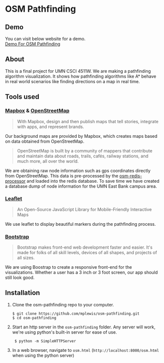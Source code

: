 # OSM Pathfinding

## Demo
You can visit below website for a demo.  
[Demo For OSM Pathfinding](https://daohu527.github.io/)

## About

This is a final project for UMN CSCI 4511W. We are making a pathfinding algorithm visualization. It shows how pathfinding algorithms like A* behave in real world scenarios like finding directions on a map in real time.

## Tools used

### [Mapbox](https://www.mapbox.com/) & [OpenStreetMap](http://www.openstreetmap.org/about)

>With Mapbox, design and then publish maps that tell stories, integrate with apps, and represent brands.

Our background maps are provided by Mapbox, which creates maps based on data obtained from OpenStreetMap.

>OpenStreetMap is built by a community of mappers that contribute and maintain data about roads, trails, cafés, railway stations, and much more, all over the world.

We are obtaining raw node information such as gps coordinates directly from OpenStreetMap. This data is pre-processed by the [osm-redis-processor](https://github.com/mplewis/osm-redis-processor) and loaded into the redis database. To save time we have created a database dump of  node information for the UMN East Bank campus area.

### [Leaflet](http://leafletjs.com/)

>An Open-Source JavaScript Library for Mobile-Friendly Interactive Maps

We use leaflet to display beautiful markers during the pathfinding process.

### [Bootstrap](http://getbootstrap.com/)

>Bootstrap makes front-end web development faster and easier. It's made for folks of all skill levels, devices of all shapes, and projects of all sizes.

We are using Boostrap to create a responsive front-end for the visualizations. Whether a user has a 3 inch or 3 foot screen, our app should still look good.

## Installation

1.  Clone the osm-pathfinding repo to your computer.

		$ git clone https://github.com/mplewis/osm-pathfinding.git
		$ cd osm-pathfinding

2. Start an http server in the `osm-pathfinding` folder. Any server will work, we're using python's built-in server for ease of use.

		$ python -m SimpleHTTPServer

3. In a web browser, navigate to `osm.html` (`http://localhost:8000/osm.html` when using the python server)
